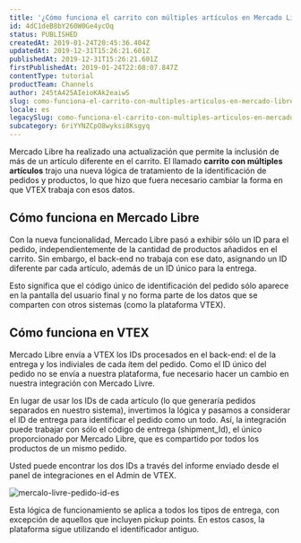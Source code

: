 ```yaml
---
title: '¿Cómo funciona el carrito con múltiples artículos en Mercado Libre?'
id: 4dC1deB8bY260W0Ge4ycOq
status: PUBLISHED
createdAt: 2019-01-24T20:45:36.404Z
updatedAt: 2019-12-31T15:26:21.601Z
publishedAt: 2019-12-31T15:26:21.601Z
firstPublishedAt: 2019-01-24T22:08:07.847Z
contentType: tutorial
productTeam: Channels
author: 245tA425AIeioKAk2eaiwS
slug: como-funciona-el-carrito-con-multiples-articulos-en-mercado-libre
locale: es
legacySlug: como-funciona-el-carrito-con-multiples-articulos-en-mercado-libre
subcategory: 6riYYNZCpO8wyksi8Ksgyq
---
```


Mercado Libre ha realizado una actualización que permite la inclusión de más de un artículo diferente en el carrito. El llamado __carrito con múltiples artículos__ trajo una nueva lógica de tratamiento de la identificación de pedidos y productos, lo que hizo que fuera necesario cambiar la forma en que VTEX trabaja con esos datos.

## Cómo funciona en Mercado Libre
Con la nueva funcionalidad, Mercado Libre pasó a exhibir sólo un ID para el pedido, independientemente de la cantidad de productos añadidos en el carrito. Sin embargo, el back-end no trabaja con ese dato, asignando un ID diferente par cada artículo, además de un ID único para la entrega.

Esto significa que el código único de identificación del pedido sólo aparece en la pantalla del usuario final y no forma parte de los datos que se comparten con otros sistemas (como la plataforma VTEX).

## Cómo funciona en VTEX
Mercado Libre envía a VTEX los IDs procesados en el back-end: el de la entrega y los indiviales de cada ítem del pedido. Como el ID único del pedido no se envía a nuestra plataforma, fue necesario hacer un cambio en nuestra integración con Mercado Livre.

En lugar de usar los IDs de cada artículo (lo que generaría pedidos separados en nuestro sistema), invertimos la lógica y pasamos a considerar el ID de entrega para identificar el pedido como un todo. Así, la integración puede trabajar con sólo el código de entrega (shipment_Id), el único proporcionado por Mercado Libre, que es compartido por todos los productos de un mismo pedido.

Usted puede encontrar los dos IDs a través del informe enviado desde el panel de integraciones en el Admin de VTEX.

![mercalo-livre-pedido-id-es](//images.ctfassets.net/alneenqid6w5/5JOUHJijbIVncRSfvx5lnC/6cceef1724619d4cd8d332d0e5aad89b/mercalo-livre-pedido-id-es.png)

<div class="alert alert-warning">
Esta lógica de funcionamiento se aplica a todos los tipos de entrega, con excepción de aquellos que incluyen pickup points. En estos casos, la plataforma sigue utilizando el identificador antiguo.
</div>
